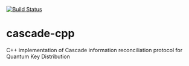[![Build Status](https://travis-ci.org/brunorijsman/cascade-cpp.svg?branch=master)](https://travis-ci.org/brunorijsman/cascade-cpp) 

# cascade-cpp
C++ implementation of Cascade information reconciliation protocol for Quantum Key Distribution
